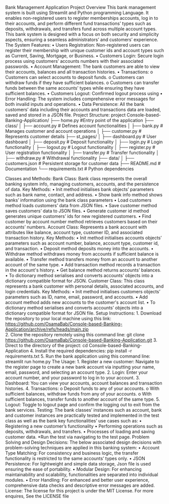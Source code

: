 Bank Management Application
Project Overview
This bank management system is built using Streamlit and Python programming Language. It enables non-registered users to register memberships accounts, log in to their accounts, and perform different fund transactions’ types such as deposits, withdrawals, and transfers fund across multiple account types. This bank system is designed with a focus on both security and simplicity aspects, ensuring a seamless administrators’ and customers’ experience.
The System Features:
	•	Users Registration: Non-registered users can register their membership with unique customer ids and account types such as Current, Saving, Mortgage, or Business.
	•	Customers Login: Secure login process using customers’ accounts numbers with their associated passwords.
	•	Account Management: The bank customers are able to view their accounts, balances and all transaction histories.
	•	Transactions:
  		o	Customers can select accounts to deposit funds.
  		o	Customers can withdraw funds if they have sufficient balances.
			o	Customers can transfer funds between the same accounts’ types while ensuring they have sufficient balances.
	•	Customers Logout: Confirmed logout process using 
	•	Error Handling: The system includes comprehensive error messages for both invalid inputs and operations.
	•	Data Persistence: All the bank customers’ data including their accounts and transactions data are loaded, saved and stored in a JSON file.
Project Structure:
project Console-based-Banking-Application/
├── home.py						#Entry point of the application
├── class/
│   ├── account.py		# Defines account functionalities
│   ├── bank.py				# Manages customer and account operations
│   ├── customer.py		# Represents customer details
├── st_pages/
│   ├── dashboard.py	# User dashboard
│   ├── deposit.py		# Deposit functionality
│   ├── login.py			# Login functionality
│   ├── logout.py			# Logout functionality
│   ├── register.py		# User registration functionality
│   ├── transfer.py		# Transfer functionality
│   ├── withdraw.py		# Withdrawal functionality
├── data/
│   ├── customers.json	# Persistent storage for customer data
├── README.md		# Documentation
└── requirements.txt         # Python dependencies

Classes and Methods:
	Bank Class:
	Bank class represents the overall banking system info, managing customers, accounts, and the persistence of data.
	Key Methods:
		•	Init method initialises bank objects’ parameters such as bank name, contact, and address.
		•	Show bank info method shows banks’ information using the bank class parameters
		•	Load customers method loads customers’ data from JSON files.
		•	Save customer method saves customers’ data to JSON files.
		•	Generate customer id method generates unique customers’ ids for new registered customers.
		•	Find customer by account number method retrieves customers based on their accounts’ numbers.
	Account Class:
	Represents a bank account with attributes like balance, account type, customer ID, and associated transaction history.
	Key Methods:
		•	Init method initialises accounts objects’ parameters such as account number, balance, account type, customer id, and transaction.
		•	Deposit method deposits money into the accounts.
		•	Withdraw method withdraws money from accounts if sufficient balance is available.
		•	Transfer method transfers money from an account to another account of the same type.
		•	Add transaction method records a transaction in the account's history.
		•	Get balance method returns accounts’ balances.
		•	To dictionary method serialises and converts accounts’ objects into a dictionary compatible format for JSON.
	Customer Class:
	This class represents a bank customer with personal details, associated accounts, and login credentials.
	Key Methods:
		•	Init method initialises customers objects’ parameters such as ID, name, email, password, and accounts.
		•	Add account method adds new accounts to the customer's account list.
		•	To dictionary method serialises and converts accounts’ objects into a dictionary compatible format for JSON file.
Setup Instructions:
	1.	Download the repository to your local machine using this link: https://github.com/OsamaBab/Console-based-Banking-Application/archive/refs/heads/main.zip  
	2.	Clone the repository remotely using this command line: 
			git clone https://github.com/OsamaBab/Console-based-Banking-Application.git 
	3.	Direct to the directory of the project: cd Console-based-Banking-Application
	4.	Install the required dependencies: pip install -r requirements.txt
	5.	Run the bank application using this command line: streamlit run home.py
The Usage:
	1.	Register a new customer: Navigate to the register page to create a new bank account via inputting your name, email, password, and selecting an account type.
	2.	Login: Enter your account number, and your password to log in to your account.
	3.	Dashboard: You can view your accounts, account balances and transaction histories.
	4.	Transactions:
		o	Deposit funds to any of your accounts.
		o	With sufficient balances, withdraw funds from any of your accounts.
		o	With sufficient balances, transfer funds to another account of the same type.
	5.	Logout: Toggle to logout page and confirm the logging out to exit from the bank services.
Testing:
	The bank classes’ instances such as account, bank and customer instances are practically tested and implemented in the test class as well as the bank key functionalities’ use cases such as:
		•	Registering a new customer’s functionality
		•	Performing operations such as deposits, withdrawals, and transfers.
		•	Processes of loading and saving customer data.
	*Run the test via navigating to the test page.
Problem Solving and Design Decisions:
	The below associated design decisions with problem-solving techniques are applied in this banking system:
		•	Account Type Matching: For consistency and business logic, the transfer functionality is restricted to the same accounts’ types only.
		•	JSON Persistence: For lightweight and simple data storage, Json file is used ensuring the ease of portability.
		•	Modular Design: For enhancing maintainability and scalability, functionalities are separated into individual modules.
		•	Error Handling: For enhanced and better user experience, comprehensive data checks and descriptive error messages are added.
License:
The license for this project is under the MIT License. For more enquires, See the LICENSE file 


